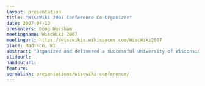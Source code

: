 ```yaml
---
layout: presentation
title: "WiscWiki 2007 Conference Co-Organizer"
date: 2007-04-13
presenters: Doug Worsham
meetingname: WiscWiki 2007
meetingurl: https://wiscwikis.wikispaces.com/WiscWiki2007
place: Madison, WI
abstract: "Organized and delivered a successful University of Wisconsin system-wide conference allowing instructors and staff to share their knowledge and experience with using wikis for instruction, administration, and research."
slideurl:
handouturl:
feature: 
permalink: presentations/wiscwiki-conference/
---
```

